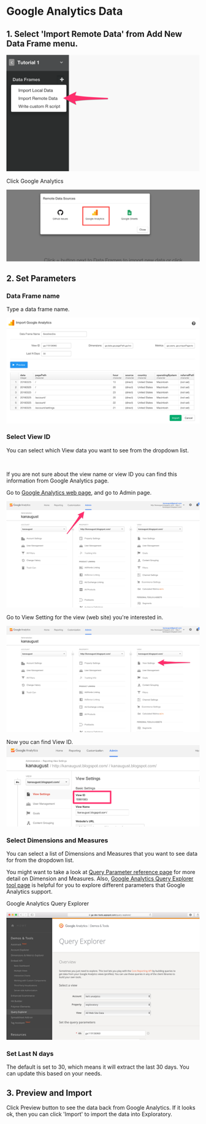 # Google Analytics Data

## 1. Select 'Import Remote Data' from Add New Data Frame menu.

![](images/import-remote-data.png)

Click Google Analytics

![](images/google-analytics-setting1.png)

## 2. Set Parameters

### Data Frame name

Type a data frame name.

![](images/google-analytics-setting2.png)

### Select View ID

You can select which View data you want to see from the dropdown list.

![]()

If you are not sure about the view name or view ID you can find this information from Google Analytics page.

Go to [Google Analytics web page](https://analytics.google.com), and go to Admin page.

![](images/google-analytics-tableid2.png)

Go to View Setting for the view (web site) you're interested in.

![](images/google-analytics-tableid3.png)

Now you can find View ID.
![](images/google-analytics-tableid4.png)



### Select Dimensions and Measures

You can select a list of Dimensions and Measures that you want to see data for from the dropdown list.

You might want to take a look at [Query Parameter reference page](https://developers.google.com/analytics/devguides/reporting/core/v3/reference) for more detail on Dimension and Measures. Also, [Google Analytics Query Explorer tool page](https://ga-dev-tools.appspot.com/query-explorer/) is helpful for you to explore different parameters that Google Analytics support.

Google Analytics Query Explorer

![](images/google-query-explorer.png)

### Set Last N days

The default is set to 30, which means it will extract the last 30 days. You can update this based on your needs.

## 3. Preview and Import

Click Preview button to see the data back from Google Analytics. If it looks ok, then you can click 'Import' to import the data into Exploratory.
